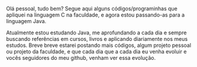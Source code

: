 Olá pessoal, tudo bem? 
Segue aqui alguns códigos/programinhas que apliquei na linguagem C na faculdade, e agora estou passando-as para a linguagem Java.

Atualmente estou estudando Java, me aprofundando a cada dia e sempre buscando referências em cursos, livros e aplicando diariamente nos meus estudos.
Breve breve estarei postando mais códigos, algum projeto pessoal ou projeto da faculdade, e que cada dia que a cada dia eu venha evoluir e vocês seguidores do meu github, venham ver essa evolução.
